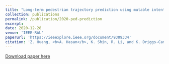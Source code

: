 ```yaml
---
title: "Long-term pedestrian trajectory prediction using mutable intention filter and warp lstm"
collection: publications
permalink: /publication/2020-ped-prediction
excerpt: 
date: 2020-12-28
venue: 'IEEE-RAL'
paperurl: 'https://ieeexplore.ieee.org/document/9309334'
citation: 'Z. Huang, <b>A. Hasan</b>, K. Shin, R. Li, and K. Driggs-Campbell. &quot; Long-term pedestrian trajectory prediction using mutable intention filter and warp lstm &quot; <i>IEEE Robotics and Automation Letters</i>, 6(2):542–549, April 2021'
---
```


[Download paper here](https://ieeexplore.ieee.org/document/9309334)
